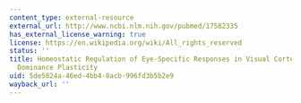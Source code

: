 ```yaml
---
content_type: external-resource
external_url: http://www.ncbi.nlm.nih.gov/pubmed/17582335
has_external_license_warning: true
license: https://en.wikipedia.org/wiki/All_rights_reserved
status: ''
title: Homeostatic Regulation of Eye-Specific Responses in Visual Cortex During Ocular
  Dominance Plasticity
uid: 5de5824a-46ed-4bb4-8acb-996fd3b5b2e9
wayback_url: ''
---
```

